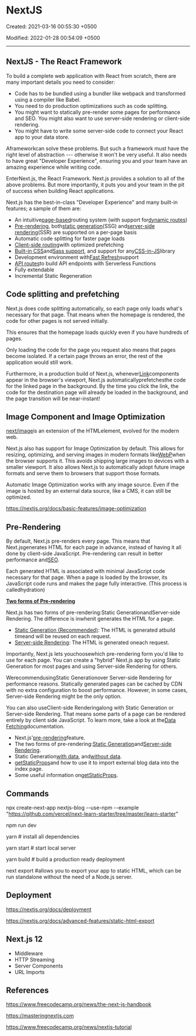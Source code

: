 # NextJS

Created: 2021-03-16 00:55:30 +0500

Modified: 2022-01-28 00:54:09 +0500

---

## NextJS - The React Framework

To build a complete web application with React from scratch, there are many important details you need to consider:

- Code has to be bundled using a bundler like webpack and transformed using a compiler like Babel.
- You need to do production optimizations such as code splitting.
- You might want to statically pre-render some pages for performance and SEO. You might also want to use server-side rendering or client-side rendering.
- You might have to write some server-side code to connect your React app to your data store.

Aframeworkcan solve these problems. But such a framework must have the right level of abstraction --- otherwise it won't be very useful. It also needs to have great "Developer Experience", ensuring you and your team have an amazing experience while writing code.

EnterNext.js, the React Framework. Next.js provides a solution to all of the above problems. But more importantly, it puts you and your team in the pit of success when building React applications.

Next.js has the best-in-class "Developer Experience" and many built-in features; a sample of them are:

- An intuitive[page-based](https://nextjs.org/docs/basic-features/pages)routing system (with support for[dynamic routes](https://nextjs.org/docs/routing/dynamic-routes))
- [Pre-rendering](https://nextjs.org/docs/basic-features/pages#pre-rendering), both[static generation](https://nextjs.org/docs/basic-features/pages#static-generation-recommended)(SSG) and[server-side rendering](https://nextjs.org/docs/basic-features/pages#server-side-rendering)(SSR) are supported on a per-page basis
- Automatic code splitting for faster page loads
- [Client-side routing](https://nextjs.org/docs/routing/introduction#linking-between-pages)with optimized prefetching
- [Built-in CSS](https://nextjs.org/docs/basic-features/built-in-css-support)and[Sass support](https://nextjs.org/docs/basic-features/built-in-css-support#sass-support), and support for any[CSS-in-JS](https://nextjs.org/docs/basic-features/built-in-css-support#css-in-js)library
- Development environment with[Fast Refresh](https://nextjs.org/docs/basic-features/fast-refresh)support
- [API routes](https://nextjs.org/docs/api-routes/introduction)to build API endpoints with Serverless Functions
- Fully extendable
- Incremental Static Regeneration

## Code splitting and prefetching

Next.js does code splitting automatically, so each page only loads what's necessary for that page. That means when the homepage is rendered, the code for other pages is not served initially.

This ensures that the homepage loads quickly even if you have hundreds of pages.

Only loading the code for the page you request also means that pages become isolated. If a certain page throws an error, the rest of the application would still work.

Furthermore, in a production build of Next.js, whenever[Link](https://nextjs.org/docs/api-reference/next/link)components appear in the browser's viewport, Next.js automaticallyprefetchesthe code for the linked page in the background. By the time you click the link, the code for the destination page will already be loaded in the background, and the page transition will be near-instant!

## Image Component and Image Optimization

[next/image](https://nextjs.org/docs/api-reference/next/image)is an extension of the HTML<img>element, evolved for the modern web.

Next.js also has support for Image Optimization by default. This allows for resizing, optimizing, and serving images in modern formats like[WebP](https://developer.mozilla.org/en-US/docs/Web/Media/Formats/Image_types#webp)when the browser supports it. This avoids shipping large images to devices with a smaller viewport. It also allows Next.js to automatically adopt future image formats and serve them to browsers that support those formats.

Automatic Image Optimization works with any image source. Even if the image is hosted by an external data source, like a CMS, it can still be optimized.

<https://nextjs.org/docs/basic-features/image-optimization>

## Pre-Rendering

By default, Next.js pre-renders every page. This means that Next.jsgenerates HTML for each page in advance, instead of having it all done by client-side JavaScript. Pre-rendering can result in better performance and[SEO](https://en.wikipedia.org/wiki/Search_engine_optimization).

Each generated HTML is associated with minimal JavaScript code necessary for that page. When a page is loaded by the browser, its JavaScript code runs and makes the page fully interactive. (This process is calledhydration)

[**Two forms of Pre-rendering**](https://nextjs.org/docs/basic-features/pages#two-forms-of-pre-rendering)

Next.js has two forms of pre-rendering:Static GenerationandServer-side Rendering. The difference is inwhenit generates the HTML for a page.

- [Static Generation (Recommended)](https://nextjs.org/docs/basic-features/pages#static-generation-recommended): The HTML is generated atbuild timeand will be reused on each request.
- [Server-side Rendering](https://nextjs.org/docs/basic-features/pages#server-side-rendering): The HTML is generated oneach request.

Importantly, Next.js lets youchoosewhich pre-rendering form you'd like to use for each page. You can create a "hybrid" Next.js app by using Static Generation for most pages and using Server-side Rendering for others.

WerecommendusingStatic Generationover Server-side Rendering for performance reasons. Statically generated pages can be cached by CDN with no extra configuration to boost performance. However, in some cases, Server-side Rendering might be the only option.

You can also useClient-side Renderingalong with Static Generation or Server-side Rendering. That means some parts of a page can be rendered entirely by client side JavaScript. To learn more, take a look at the[Data Fetching](https://nextjs.org/docs/basic-features/data-fetching#fetching-data-on-the-client-side)documentation.

- Next.js'[pre-rendering](https://nextjs.org/docs/basic-features/pages#pre-rendering)feature.
- The two forms of pre-rendering:[Static Generation](https://nextjs.org/docs/basic-features/pages#static-generation-recommended)and[Server-side Rendering](https://nextjs.org/docs/basic-features/pages#server-side-rendering).
- Static Generation[with data](https://nextjs.org/docs/basic-features/pages#static-generation-with-data), and[without data](https://nextjs.org/docs/basic-features/pages#static-generation-without-data).
- [getStaticProps](https://nextjs.org/docs/basic-features/data-fetching#getstaticprops-static-generation)and how to use it to import external blog data into the index page.
- Some useful information on[getStaticProps](https://nextjs.org/docs/basic-features/data-fetching#getstaticprops-static-generation).

## Commands

npx create-next-app nextjs-blog --use-npm --example "<https://github.com/vercel/next-learn-starter/tree/master/learn-starter>"

npm run dev

yarn # install all dependencies

yarn start # start local server

yarn build # build a production ready deployment

next export #allows you to export your app to static HTML, which can be run standalone without the need of a Node.js server.

## Deployment

<https://nextjs.org/docs/deployment>

<https://nextjs.org/docs/advanced-features/static-html-export>

## Next.js 12

- Middleware
- HTTP Streaming
- Server Components
- URL Imports

## References

<https://www.freecodecamp.org/news/the-next-js-handbook>

<https://masteringnextjs.com>

<https://www.freecodecamp.org/news/nextjs-tutorial>
